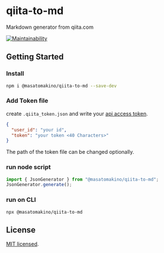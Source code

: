 # qiita-to-md

Markdown generator from qiita.com

[![Maintainability](https://api.codeclimate.com/v1/badges/85442a6c02c73e0f380a/maintainability)](https://codeclimate.com/github/MasatoMakino/qiita-to-md/maintainability)

## Getting Started

### Install

```bash
npm i @masatomakino/qiita-to-md --save-dev
```

### Add Token file

create `.qiita_token.json` and write your [api access token](https://qiita.com/api/v2/docs#%E3%82%A2%E3%82%AF%E3%82%BB%E3%82%B9%E3%83%88%E3%83%BC%E3%82%AF%E3%83%B3).

```json
{
  "user_id": "your id",
  "token": "your token <40 Characters>"
}
```

The path of the token file can be changed optionally.

### run node script

```js
import { JsonGenerator } from "@masatomakino/qiita-to-md";
JsonGenerator.generate();
```

### run on CLI

```shell
npx @masatomakino/qiita-to-md
```

## License

[MIT licensed](LICENSE).
